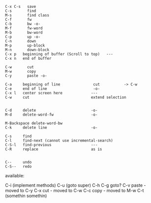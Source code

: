~~~
C-x C-s   save
C-s       find
M-s       find class
C-f       fw
C-b       bw -o-
M-f       fw-word
M-b       bw-word
C-p       up -o-
C-n       down
M-p       up-block
M-n       down-block
C-x p   beginning of buffer (Scroll to top)   ---
C-x n   end of buffer
~~~

~~~
C-w       cut
M-w       copy
C-y       paste -o-

C-a     beginning of line               cut           -> C-w
C-e     end of line                     -o-
C-x l   center screen here             ---
C-w     cut                            extend selection


C-d     delete                         -o-
M-d     delete-word-fw                 -o-

M-Backspace delete-word-bw
C-k     delete line                    -o-  

C-s     find
C-l     find-next (cannot use incremental-search)
C-S-l   find-previous                  ---
C-R     replace                        as is


C--     undo                           
C-S--   redo
~~~

available:

C-i  (implement methods)
C-u  (goto super)
C-h
C-g goto?
C-v paste - moved to C-y
C-x cut - moved to C-w
C-c copy - moved to M-w
C-t (somethin somethin)
